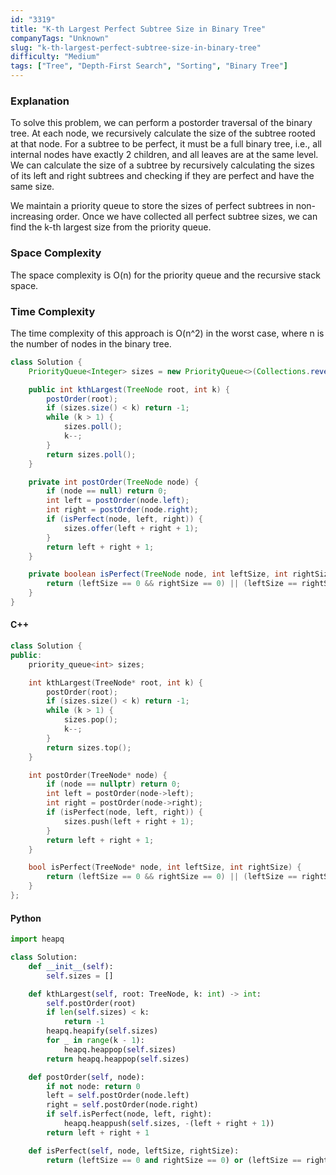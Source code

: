 ```yaml
---
id: "3319"
title: "K-th Largest Perfect Subtree Size in Binary Tree"
companyTags: "Unknown"
slug: "k-th-largest-perfect-subtree-size-in-binary-tree"
difficulty: "Medium"
tags: ["Tree", "Depth-First Search", "Sorting", "Binary Tree"]
---
```


### Explanation
To solve this problem, we can perform a postorder traversal of the binary tree. At each node, we recursively calculate the size of the subtree rooted at that node. For a subtree to be perfect, it must be a full binary tree, i.e., all internal nodes have exactly 2 children, and all leaves are at the same level. We can calculate the size of a subtree by recursively calculating the sizes of its left and right subtrees and checking if they are perfect and have the same size.

We maintain a priority queue to store the sizes of perfect subtrees in non-increasing order. Once we have collected all perfect subtree sizes, we can find the k-th largest size from the priority queue.

### Space Complexity
The space complexity is O(n) for the priority queue and the recursive stack space.

### Time Complexity
The time complexity of this approach is O(n^2) in the worst case, where n is the number of nodes in the binary tree.

```java
class Solution {
    PriorityQueue<Integer> sizes = new PriorityQueue<>(Collections.reverseOrder());

    public int kthLargest(TreeNode root, int k) {
        postOrder(root);
        if (sizes.size() < k) return -1;
        while (k > 1) {
            sizes.poll();
            k--;
        }
        return sizes.poll();
    }

    private int postOrder(TreeNode node) {
        if (node == null) return 0;
        int left = postOrder(node.left);
        int right = postOrder(node.right);
        if (isPerfect(node, left, right)) {
            sizes.offer(left + right + 1);
        }
        return left + right + 1;
    }

    private boolean isPerfect(TreeNode node, int leftSize, int rightSize) {
        return (leftSize == 0 && rightSize == 0) || (leftSize == rightSize);
    }
}
```

#### C++
```cpp
class Solution {
public:
    priority_queue<int> sizes;

    int kthLargest(TreeNode* root, int k) {
        postOrder(root);
        if (sizes.size() < k) return -1;
        while (k > 1) {
            sizes.pop();
            k--;
        }
        return sizes.top();
    }

    int postOrder(TreeNode* node) {
        if (node == nullptr) return 0;
        int left = postOrder(node->left);
        int right = postOrder(node->right);
        if (isPerfect(node, left, right)) {
            sizes.push(left + right + 1);
        }
        return left + right + 1;
    }

    bool isPerfect(TreeNode* node, int leftSize, int rightSize) {
        return (leftSize == 0 && rightSize == 0) || (leftSize == rightSize);
    }
};
```

#### Python
```python
import heapq

class Solution:
    def __init__(self):
        self.sizes = []

    def kthLargest(self, root: TreeNode, k: int) -> int:
        self.postOrder(root)
        if len(self.sizes) < k:
            return -1
        heapq.heapify(self.sizes)
        for _ in range(k - 1):
            heapq.heappop(self.sizes)
        return heapq.heappop(self.sizes)

    def postOrder(self, node):
        if not node: return 0
        left = self.postOrder(node.left)
        right = self.postOrder(node.right)
        if self.isPerfect(node, left, right):
            heapq.heappush(self.sizes, -(left + right + 1))
        return left + right + 1

    def isPerfect(self, node, leftSize, rightSize):
        return (leftSize == 0 and rightSize == 0) or (leftSize == rightSize)
```